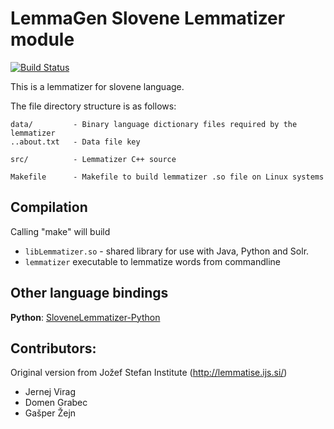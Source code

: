 LemmaGen Slovene Lemmatizer module
===========================================
[![Build Status](https://travis-ci.org/izacus/SlovenianLemmatizer.svg?branch=master)](https://travis-ci.org/izacus/SlovenianLemmatizer)

This is a lemmatizer for slovene language.

The file directory structure is as follows:

```
data/         - Binary language dictionary files required by the lemmatizer
..about.txt   - Data file key

src/          - Lemmatizer C++ source

Makefile      - Makefile to build lemmatizer .so file on Linux systems
```

Compilation
----------------

Calling "make" will build
 * `libLemmatizer.so` - shared library for use with Java, Python and Solr.
 * `lemmatizer`         executable to lemmatize words from commandline

Other language bindings
---------------

**Python**: [SloveneLemmatizer-Python](https://github.com/izacus/SlovenianLemmatizer-Python)


Contributors:
----------------

Original version from Jožef Stefan Institute (http://lemmatise.ijs.si/)

* Jernej Virag
* Domen Grabec
* Gašper Žejn
